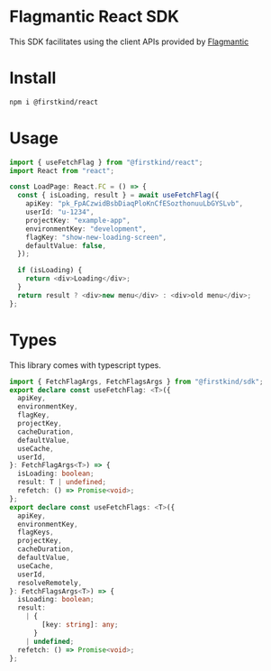 # Flagmantic React SDK

This SDK facilitates using the client APIs provided by [Flagmantic](https://flagmantic.com)

# Install

```sh
npm i @firstkind/react
```

# Usage

```typescript
import { useFetchFlag } from "@firstkind/react";
import React from "react";

const LoadPage: React.FC = () => {
  const { isLoading, result } = await useFetchFlag({
    apiKey: "pk_FpACzwidBsbDiaqPloKnCfESozthonuuLbGYSLvb",
    userId: "u-1234",
    projectKey: "example-app",
    environmentKey: "development",
    flagKey: "show-new-loading-screen",
    defaultValue: false,
  });

  if (isLoading) {
    return <div>Loading</div>;
  }
  return result ? <div>new menu</div> : <div>old menu</div>;
};
```

# Types

This library comes with typescript types.

```typescript
import { FetchFlagArgs, FetchFlagsArgs } from "@firstkind/sdk";
export declare const useFetchFlag: <T>({
  apiKey,
  environmentKey,
  flagKey,
  projectKey,
  cacheDuration,
  defaultValue,
  useCache,
  userId,
}: FetchFlagArgs<T>) => {
  isLoading: boolean;
  result: T | undefined;
  refetch: () => Promise<void>;
};
export declare const useFetchFlags: <T>({
  apiKey,
  environmentKey,
  flagKeys,
  projectKey,
  cacheDuration,
  defaultValue,
  useCache,
  userId,
  resolveRemotely,
}: FetchFlagsArgs<T>) => {
  isLoading: boolean;
  result:
    | {
        [key: string]: any;
      }
    | undefined;
  refetch: () => Promise<void>;
};
```
